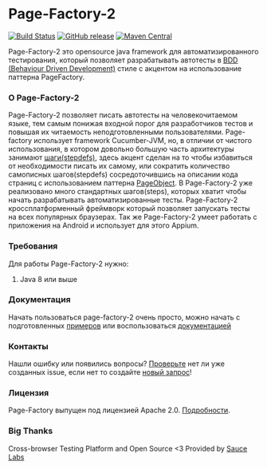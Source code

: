 # Page-Factory-2
[![Build Status](https://travis-ci.org/sbtqa/page-factory-2.svg?branch=master)](https://travis-ci.org/sbtqa/page-factory-2) [![GitHub release](https://img.shields.io/github/release/sbtqa/page-factory-2.svg?style=flat-square)](https://github.com/sbtqa/page-factory-2/releases) [![Maven Central](https://img.shields.io/maven-central/v/ru.sbtqa.tag/page-factory-2.svg)](https://mvnrepository.com/artifact/ru.sbtqa.tag/page-factory-2)

Page-Factory-2 это opensource java framework для автоматизированного тестирования, который позволяет разрабатывать автотесты в [BDD (Behaviour Driven Development)](https://en.wikipedia.org/wiki/Behavior-driven_development) стиле с акцентом на использование паттерна PageFactory.

### О Page-Factory-2

Page-Factory-2 позволяет писать автотесты на человекочитаемом языке, тем самым понижая входной порог для разработчиков тестов и повышая их читаемость неподготовленными пользователями. Page-factory использует framework Cucumber-JVM, но, в отличии от чистого использования, в котором довольно большую часть архитектуры занимают [шаги(stepdefs)](https://cucumber.io/docs/reference#step-definitions), здесь акцент сделан на то чтобы избавиться от необходимости писать их самому, или сократить количество самописных шагов(stepdefs) сосредоточившись на описании кода страниц с использованием паттерна [PageObject](https://martinfowler.com/bliki/PageObject.html).
В Page-Factory-2 уже реализовано много стандартных шагов(steps), которых хватит чтобы начать разрабатывать автоматизированные тесты.
Page-Factory-2 кроссплатформенный фреймворк который позволяет запускать тесты на всех популярных браузерах. Так же Page-Factory-2 умеет работать с приложения на Android и использует для этого Appium.

### Требования
Для работы Page-Factory-2 нужно:
1. Java 8 или выше

### Документация
Начать пользоваться page-factory-2 очень просто, можно начать с подготовленных [примеров](https://github.com/sbtqa/page-factory-2-example) или воспользоваться [документацией](http://docs.sbtqa.ru/)

### Контакты
Нашли ошибку или появились вопросы? [Проверьте](https://github.com/sbtqa/page-factory-2/issues) нет ли уже созданных issue, если нет то создайте [новый запрос](https://github.com/sbtqa/page-factory-2/issues/new)!

### Лицензия
Page-Factory выпущен под лицензией Apache 2.0. [Подробности](https://github.com/sbtqa/page-factory-2/blob/master/LICENSE).

### Big Thanks
Cross-browser Testing Platform and Open Source <3 Provided by [Sauce Labs](https://saucelabs.com)
